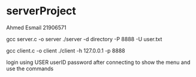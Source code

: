 # serverProject

Ahmed Esmail
21906571

gcc server.c -o server
./server -d directory -P 8888 -U user.txt

gcc client.c -o client
./client -h 127.0.0.1 -p 8888

login using USER userID password after connecting to show the menu and use the commands 
